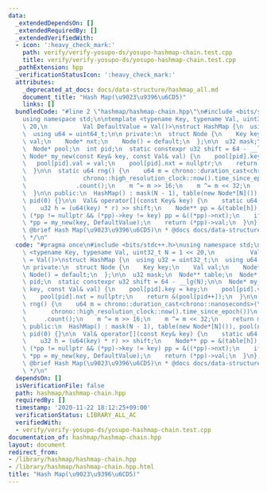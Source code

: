 ```yaml
---
data:
  _extendedDependsOn: []
  _extendedRequiredBy: []
  _extendedVerifiedWith:
  - icon: ':heavy_check_mark:'
    path: verify/verify-yosupo-ds/yosupo-hashmap-chain.test.cpp
    title: verify/verify-yosupo-ds/yosupo-hashmap-chain.test.cpp
  _pathExtension: hpp
  _verificationStatusIcon: ':heavy_check_mark:'
  attributes:
    _deprecated_at_docs: docs/data-structure/hashmap_all.md
    document_title: "Hash Map(\u9023\u9396\u6CD5)"
    links: []
  bundledCode: "#line 2 \"hashmap/hashmap-chain.hpp\"\n#include <bits/stdc++.h>\n\
    using namespace std;\n\ntemplate <typename Key, typename Val, uint32_t N = 1 <<\
    \ 20,\n          Val DefaultValue = Val()>\nstruct HashMap {\n  using u32 = uint32_t;\n\
    \  using u64 = uint64_t;\n\n private:\n  struct Node {\n    Key key;\n    Val\
    \ val;\n    Node* nxt;\n    Node() = default;\n  };\n\n  u32 mask;\n  Node** table;\n\
    \  Node* pool;\n  int pid;\n  static constexpr u32 shift = 64 - __lg(N);\n\n \
    \ Node* my_new(const Key& key, const Val& val) {\n    pool[pid].key = key;\n \
    \   pool[pid].val = val;\n    pool[pid].nxt = nullptr;\n    return &(pool[pid++]);\n\
    \  }\n\n  static u64 rng() {\n    u64 m = chrono::duration_cast<chrono::nanoseconds>(\n\
    \                chrono::high_resolution_clock::now().time_since_epoch())\n  \
    \              .count();\n    m ^= m >> 16;\n    m ^= m << 32;\n    return m;\n\
    \  }\n\n public:\n  HashMap() : mask(N - 1), table(new Node*[N]()), pool(new Node[N]),\
    \ pid(0) {}\n\n  Val& operator[](const Key& key) {\n    static u64 r = rng();\n\
    \    u32 h = (u64(key) * r) >> shift;\n    Node** pp = &(table[h]);\n    while\
    \ (*pp != nullptr && (*pp)->key != key) pp = &((*pp)->nxt);\n    if (*pp == nullptr)\
    \ *pp = my_new(key, DefaultValue);\n    return (*pp)->val;\n  }\n};\n\n/**\n *\
    \ @brief Hash Map(\u9023\u9396\u6CD5)\n * @docs docs/data-structure/hashmap_all.md\n\
    \ */\n"
  code: "#pragma once\n#include <bits/stdc++.h>\nusing namespace std;\n\ntemplate\
    \ <typename Key, typename Val, uint32_t N = 1 << 20,\n          Val DefaultValue\
    \ = Val()>\nstruct HashMap {\n  using u32 = uint32_t;\n  using u64 = uint64_t;\n\
    \n private:\n  struct Node {\n    Key key;\n    Val val;\n    Node* nxt;\n   \
    \ Node() = default;\n  };\n\n  u32 mask;\n  Node** table;\n  Node* pool;\n  int\
    \ pid;\n  static constexpr u32 shift = 64 - __lg(N);\n\n  Node* my_new(const Key&\
    \ key, const Val& val) {\n    pool[pid].key = key;\n    pool[pid].val = val;\n\
    \    pool[pid].nxt = nullptr;\n    return &(pool[pid++]);\n  }\n\n  static u64\
    \ rng() {\n    u64 m = chrono::duration_cast<chrono::nanoseconds>(\n         \
    \       chrono::high_resolution_clock::now().time_since_epoch())\n           \
    \     .count();\n    m ^= m >> 16;\n    m ^= m << 32;\n    return m;\n  }\n\n\
    \ public:\n  HashMap() : mask(N - 1), table(new Node*[N]()), pool(new Node[N]),\
    \ pid(0) {}\n\n  Val& operator[](const Key& key) {\n    static u64 r = rng();\n\
    \    u32 h = (u64(key) * r) >> shift;\n    Node** pp = &(table[h]);\n    while\
    \ (*pp != nullptr && (*pp)->key != key) pp = &((*pp)->nxt);\n    if (*pp == nullptr)\
    \ *pp = my_new(key, DefaultValue);\n    return (*pp)->val;\n  }\n};\n\n/**\n *\
    \ @brief Hash Map(\u9023\u9396\u6CD5)\n * @docs docs/data-structure/hashmap_all.md\n\
    \ */\n"
  dependsOn: []
  isVerificationFile: false
  path: hashmap/hashmap-chain.hpp
  requiredBy: []
  timestamp: '2020-11-22 18:12:25+09:00'
  verificationStatus: LIBRARY_ALL_AC
  verifiedWith:
  - verify/verify-yosupo-ds/yosupo-hashmap-chain.test.cpp
documentation_of: hashmap/hashmap-chain.hpp
layout: document
redirect_from:
- /library/hashmap/hashmap-chain.hpp
- /library/hashmap/hashmap-chain.hpp.html
title: "Hash Map(\u9023\u9396\u6CD5)"
---
```

